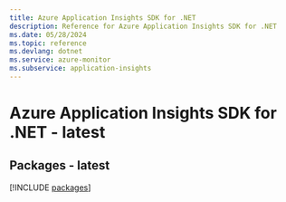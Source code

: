 ```yaml
---
title: Azure Application Insights SDK for .NET
description: Reference for Azure Application Insights SDK for .NET
ms.date: 05/28/2024
ms.topic: reference
ms.devlang: dotnet
ms.service: azure-monitor
ms.subservice: application-insights
---
```

# Azure Application Insights SDK for .NET - latest
## Packages - latest
[!INCLUDE [packages](application-insights-index.md)]